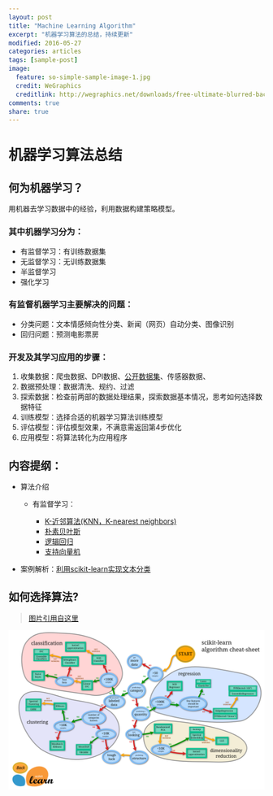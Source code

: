 ```yaml
---
layout: post
title: "Machine Learning Algorithm"
excerpt: "机器学习算法的总结，持续更新"
modified: 2016-05-27
categories: articles
tags: [sample-post]
image:
  feature: so-simple-sample-image-1.jpg
  credit: WeGraphics
  creditlink: http://wegraphics.net/downloads/free-ultimate-blurred-background-pack/
comments: true
share: true
---
```


# 机器学习算法总结

## 何为机器学习？
用机器去学习数据中的经验，利用数据构建策略模型。

### 其中机器学习分为：

* 有监督学习：有训练数据集
* 无监督学习：无训练数据集
* 半监督学习
* 强化学习

### 有监督机器学习主要解决的问题：

* 分类问题：文本情感倾向性分类、新闻（网页）自动分类、图像识别
* 回归问题：预测电影票房

### 开发及其学习应用的步骤：

1. 收集数据：爬虫数据、DPI数据、[公开数据集](https://www.kaggle.com/datasets)、传感器数据、
2. 数据预处理：数据清洗、规约、过滤
3. 探索数据：检查前两部的数据处理结果，探索数据基本情况，思考如何选择数据特征
4. 训练模型：选择合适的机器学习算法训练模型
5. 评估模型：评估模型效果，不满意需返回第4步优化
6. 应用模型：将算法转化为应用程序


## 内容提纲：

* 算法介绍

	* 有监督学习：

		* [K-近邻算法(KNN，K-nearest neighbors)](../../images/html/K-近邻算法.html)
		* [朴素贝叶斯](../../images/html/朴素贝叶斯.html)
		* [逻辑回归](../../images/html/Logistic.html)
		* [支持向量机](../../images/html/SVM.html)

* 案例解析：[利用scikit-learn实现文本分类](../../images/html/利用scikit-learn实现文本分类.html)

## 如何选择算法?
> [图片引用自这里](http://scikit-learn.org/stable/tutorial/machine_learning_map/index.html)

<img src="../../images/ml_map.png" width="2000px">
